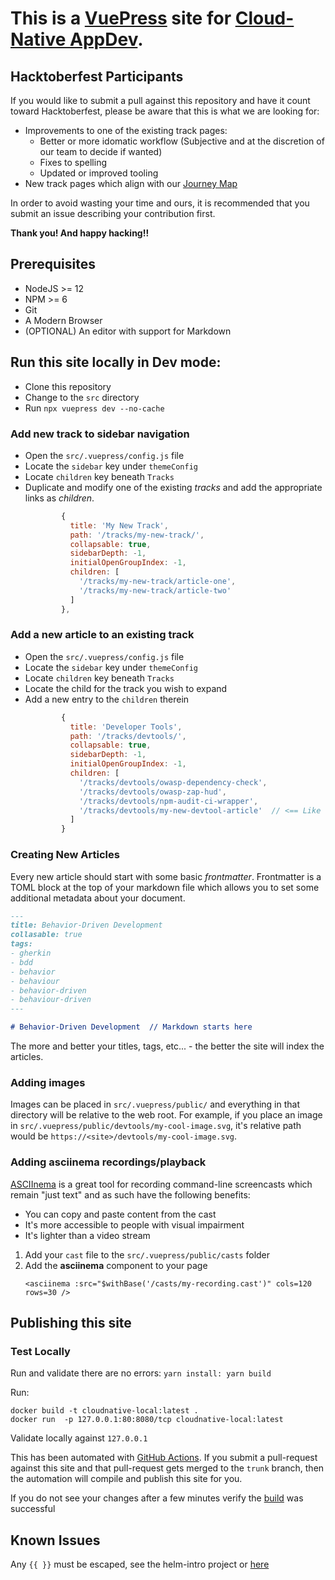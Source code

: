 # This is a [VuePress](https://vuepress.vuejs.org/) site for [Cloud-Native AppDev](https://appdev.consulting.redhat.com/).

## Hacktoberfest Participants
 
If you would like to submit a pull against this repository and have it count toward Hacktoberfest, please be aware that this is what we are looking for:

* Improvements to one of the existing track pages:
  * Better or more idomatic workflow (Subjective and at the discretion of our team to decide if wanted)
  * Fixes to spelling
  * Updated or improved tooling
* New track pages which align with our [Journey Map](https://lucid.app/documents/embeddedchart/74fe4c6a-a778-4b96-961a-2af86a36326e)

In order to avoid wasting your time and ours, it is recommended that you submit an issue describing your contribution first.

**Thank you! And happy hacking!!**

## Prerequisites
* NodeJS >= 12
* NPM >= 6
* Git
* A Modern Browser
* (OPTIONAL) An editor with support for Markdown

## Run this site locally in Dev mode:

* Clone this repository
* Change to the `src` directory
* Run `npx vuepress dev --no-cache`

### Add new track to sidebar navigation

* Open the `src/.vuepress/config.js` file
* Locate the `sidebar` key under `themeConfig`
* Locate `children` key beneath `Tracks`
* Duplicate and modify one of the existing *tracks* and add the appropriate links as *children*.
  ```javascript
          {
            title: 'My New Track',
            path: '/tracks/my-new-track/',
            collapsable: true,
            sidebarDepth: -1,
            initialOpenGroupIndex: -1,
            children: [
              '/tracks/my-new-track/article-one',
              '/tracks/my-new-track/article-two'
            ]
          },
  ```

### Add a new article to an existing track

* Open the `src/.vuepress/config.js` file
* Locate the `sidebar` key under `themeConfig`
* Locate `children` key beneath `Tracks`
* Locate the child for the track you wish to expand
* Add a new entry to the `children` therein
  ```javascript
          {
            title: 'Developer Tools',
            path: '/tracks/devtools/',
            collapsable: true,
            sidebarDepth: -1,
            initialOpenGroupIndex: -1,
            children: [
              '/tracks/devtools/owasp-dependency-check',
              '/tracks/devtools/owasp-zap-hud',
              '/tracks/devtools/npm-audit-ci-wrapper',
              '/tracks/devtools/my-new-devtool-article'  // <== Like this!
            ]
          }
  ```

### Creating New Articles

Every new article should start with some basic *frontmatter*. Frontmatter is a TOML block at the top of your markdown file which allows you to set some additional metadata about your document. 

```markdown
---
title: Behavior-Driven Development
collasable: true
tags:
- gherkin
- bdd
- behavior
- behaviour
- behavior-driven
- behaviour-driven
---

# Behavior-Driven Development  // Markdown starts here
```

The more and better your titles, tags, etc... - the better the site will index the articles.

### Adding images

Images can be placed in `src/.vuepress/public/` and everything in that directory will be relative to the web root. For example, if you place an image in `src/.vuepress/public/devtools/my-cool-image.svg`, it's relative path would be `https://<site>/devtools/my-cool-image.svg`.

### Adding asciinema recordings/playback

[ASCIInema](https://asciinema.org/) is a great tool for recording command-line screencasts which remain "just text" and as such have the following benefits:

* You can copy and paste content from the cast
* It's more accessible to people with visual impairment
* It's lighter than a video stream

1. Add your `cast` file to the `src/.vuepress/public/casts` folder
1. Add the **asciinema** component to your page
   ```asciidoc
   <asciinema :src="$withBase('/casts/my-recording.cast')" cols=120 rows=30 />
   ```

## Publishing this site

### Test Locally

Run and validate there are no errors:
`yarn install: yarn build`

Run:
```
docker build -t cloudnative-local:latest .
docker run  -p 127.0.0.1:80:8080/tcp cloudnative-local:latest
```

Validate locally against `127.0.0.1`

This has been automated with [GitHub Actions](.github/workflows/containerize.yml). If you submit a pull-request against this site and that pull-request gets merged to the `trunk` branch, then the automation will compile and publish this site for you.

If you do not see your changes after a few minutes verify the [build](https://github.com/redhat-appdev-practice/redhat-appdev-practice.github.io/actions) was successful


## Known Issues

Any `{{ }}` must be escaped, see the helm-intro project or [here](https://vuepress.vuejs.org/guide/using-vue.html#escaping)
